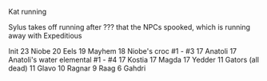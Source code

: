 Kat running

Sylus takes off running after ??? that the NPCs spooked, which is running away with Expeditious

Init
  23  Niobe
  20  Eels
  19  Mayhem
  18  Niobe's croc #1 - #3
  17  Anatoli
  17  Anatoli's water elemental #1 - #4
  17  Kostia
  17  Magda
  17  Yedder
  11  Gators (all dead)
  11  Glavo
  10  Ragnar
   9  Raag
   6  Gahdri
